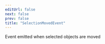 ```yaml
---
editUrl: false
next: false
prev: false
title: "SelectionMovedEvent"
---
```


Event emitted when selected objects are moved
